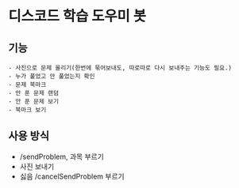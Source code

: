# 디스코드 학습 도우미 봇
## 기능
    - 사진으로 문제 올리기(한번에 묶어보내도, 따로따로 다시 보내주는 기능도 필요.)
    - 누가 풀었고 안 풀었는지 확인
    - 문제 북마크
    - 안 푼 문제 랜덤
    - 안 푼 문제 보기
    - 북마크 보기
## 사용 방식
 - /sendProblem, 과목 부르기
 - 사진 보내기
 - 싫음 /cancelSendProblem 부르기